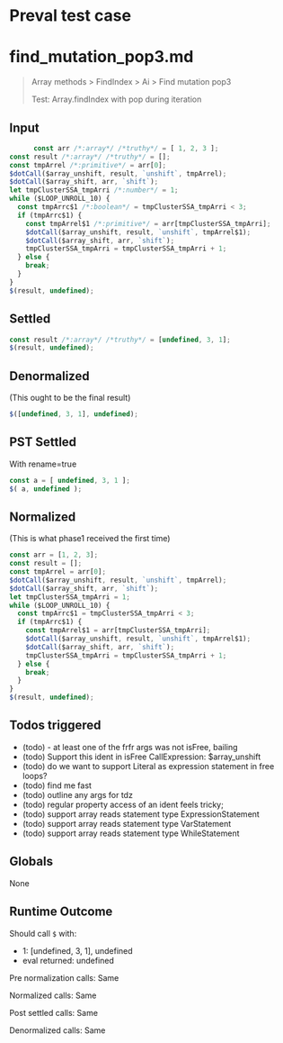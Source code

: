 # Preval test case

# find_mutation_pop3.md

> Array methods > FindIndex > Ai > Find mutation pop3
>
> Test: Array.findIndex with pop during iteration

## Input

`````js filename=intro
      const arr /*:array*/ /*truthy*/ = [ 1, 2, 3 ];
const result /*:array*/ /*truthy*/ = [];
const tmpArrel /*:primitive*/ = arr[0];
$dotCall($array_unshift, result, `unshift`, tmpArrel);
$dotCall($array_shift, arr, `shift`);
let tmpClusterSSA_tmpArri /*:number*/ = 1;
while ($LOOP_UNROLL_10) {
  const tmpArrc$1 /*:boolean*/ = tmpClusterSSA_tmpArri < 3;
  if (tmpArrc$1) {
    const tmpArrel$1 /*:primitive*/ = arr[tmpClusterSSA_tmpArri];
    $dotCall($array_unshift, result, `unshift`, tmpArrel$1);
    $dotCall($array_shift, arr, `shift`);
    tmpClusterSSA_tmpArri = tmpClusterSSA_tmpArri + 1;
  } else {
    break;
  }
}
$(result, undefined);
`````


## Settled


`````js filename=intro
const result /*:array*/ /*truthy*/ = [undefined, 3, 1];
$(result, undefined);
`````


## Denormalized
(This ought to be the final result)

`````js filename=intro
$([undefined, 3, 1], undefined);
`````


## PST Settled
With rename=true

`````js filename=intro
const a = [ undefined, 3, 1 ];
$( a, undefined );
`````


## Normalized
(This is what phase1 received the first time)

`````js filename=intro
const arr = [1, 2, 3];
const result = [];
const tmpArrel = arr[0];
$dotCall($array_unshift, result, `unshift`, tmpArrel);
$dotCall($array_shift, arr, `shift`);
let tmpClusterSSA_tmpArri = 1;
while ($LOOP_UNROLL_10) {
  const tmpArrc$1 = tmpClusterSSA_tmpArri < 3;
  if (tmpArrc$1) {
    const tmpArrel$1 = arr[tmpClusterSSA_tmpArri];
    $dotCall($array_unshift, result, `unshift`, tmpArrel$1);
    $dotCall($array_shift, arr, `shift`);
    tmpClusterSSA_tmpArri = tmpClusterSSA_tmpArri + 1;
  } else {
    break;
  }
}
$(result, undefined);
`````


## Todos triggered


- (todo) - at least one of the frfr args was not isFree, bailing
- (todo) Support this ident in isFree CallExpression: $array_unshift
- (todo) do we want to support Literal as expression statement in free loops?
- (todo) find me fast
- (todo) outline any args for tdz
- (todo) regular property access of an ident feels tricky;
- (todo) support array reads statement type ExpressionStatement
- (todo) support array reads statement type VarStatement
- (todo) support array reads statement type WhileStatement


## Globals


None


## Runtime Outcome


Should call `$` with:
 - 1: [undefined, 3, 1], undefined
 - eval returned: undefined

Pre normalization calls: Same

Normalized calls: Same

Post settled calls: Same

Denormalized calls: Same
